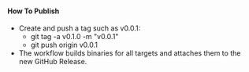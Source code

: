 #### How To Publish

- Create and push a tag such as v0.0.1:
  - git tag -a v0.1.0 -m "v0.0.1"
  - git push origin v0.0.1
- The workflow builds binaries for all targets and attaches them to the new GitHub
Release.